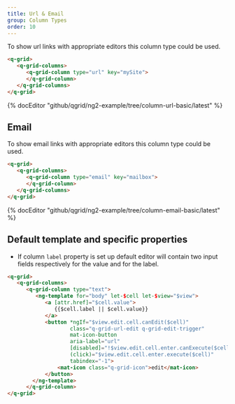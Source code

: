 ```yaml
---
title: Url & Email
group: Column Types
order: 10
---
```


To show url links with appropriate editors this column type could be used.

```html
<q-grid>
   <q-grid-columns>
      <q-grid-column type="url" key="mySite">
      </q-grid-column>
   </q-grid-columns>
</q-grid>
```

{% docEditor "github/qgrid/ng2-example/tree/column-url-basic/latest" %}

## Email

To show email links with appropriate editors this column type could be used. 

```html
<q-grid>
   <q-grid-columns>
      <q-grid-column type="email" key="mailbox">
      </q-grid-column>
   </q-grid-columns>
</q-grid>
```

{% docEditor "github/qgrid/ng2-example/tree/column-email-basic/latest" %}

## Default template and specific properties

* If column `label` property is set up default editor will contain two input fields respectively for the value and for the label.

```html
<q-grid>
   <q-grid-columns>
      <q-grid-column type="text">
         <ng-template for="body" let-$cell let-$view="$view">	
            <a [attr.href]="$cell.value">
               {{$cell.label || $cell.value}}
            </a>
            <button *ngIf="$view.edit.cell.canEdit($cell)"
                    class="q-grid-url-edit q-grid-edit-trigger"
                    mat-icon-button
                    aria-label="url"                    
                    [disabled]="!$view.edit.cell.enter.canExecute($cell)"
                    (click)="$view.edit.cell.enter.execute($cell)"
                    tabindex="-1">
                <mat-icon class="q-grid-icon">edit</mat-icon>
            </button>         
        </ng-template>
      </q-grid-column>
</q-grid>
```